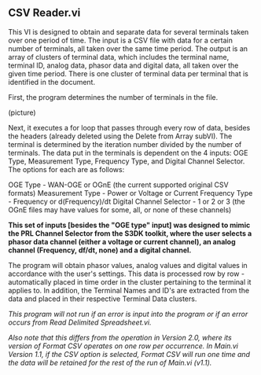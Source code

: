 ## CSV Reader.vi
This VI is designed to obtain and separate data for several terminals taken over one period of time. The input is a CSV file with data for
a certain number of terminals, all taken over the same time period. The output is an array of clusters of terminal data, which includes 
the terminal name, terminal ID, analog data, phasor data and digital data, all taken over the given time period. There is one cluster of
terminal data per terminal that is identified in the document.


First, the program determines the number of terminals in the file. 

(picture)



Next, it executes a for loop that passes through every row of data, besides the headers (already deleted using the Delete from Array subVI).
The terminal is determined by the iteration number divided by the number of terminals. The data put in the terminals is dependent on the 4
inputs: OGE Type, Measurement Type, Frequency Type, and Digital Channel Selector. The options for each are as follows:

OGE Type - WAN-OGE or OGnE (the current supported original CSV formats)
Measurement Type - Power or Voltage or Current
Frequency Type - Frequency or d(Frequency)/dt
Digital Channel Selector - 1 or 2 or 3 (the OGnE files may have values for some, all, or none of these channels)

**This set of inputs [besides the "OGE type" input] was designed to mimic the PRL Channel Selector from the S3DK toolkit, where the user 
selects a phasor data channel (either a voltage or current channel), an analog channel (Frequency, df/dt, none) and a digital channel.**

The program will obtain phasor values, analog values and digital values in accordance with the user's settings. This data is processed row 
by row - automatically placed in time order in the cluster pertaining to the terminal it applies to. In addition, the Terminal Names and 
ID's are extracted from the data and placed in their respective Terminal Data clusters.



*This program will not run if an error is input into the program or if an error occurs from Read Delimited Spreadsheet.vi.*

*Also note that this differs from the operation in Version 2.0, where its version of Format CSV operates on one row per occurrence. In 
Main.vi Version 1.1, if the CSV option is selected, Format CSV will run one time and the data will be retained for the rest of the run of
Main.vi (v1.1).*
